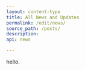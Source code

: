 ```yaml
---
layout: content-type
title: All News and Updates
permalink: /edit/news/
source_path: /posts/
description:
api: news

---
```


hello.
